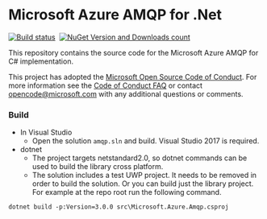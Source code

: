 # Microsoft Azure AMQP for .Net

[![Build status](https://ci.appveyor.com/api/projects/status/the7eqq0ixf0hcx3?svg=true)](https://ci.appveyor.com/project/xinchen10/azure-amqp)    [![NuGet Version and Downloads count](https://buildstats.info/nuget/Microsoft.Azure.Amqp)](https://www.nuget.org/packages/Microsoft.Azure.Amqp/)

This repository contains the source code for the Microsoft Azure AMQP for C# implementation.

This project has adopted the [Microsoft Open Source Code of Conduct](https://opensource.microsoft.com/codeofconduct/). For more information see the [Code of Conduct FAQ](https://opensource.microsoft.com/codeofconduct/faq/) or contact [opencode@microsoft.com](mailto:opencode@microsoft.com) with any additional questions or comments.


### Build

- In Visual Studio
  - Open the solution `amqp.sln` and build. Visual Studio 2017 is required.
- dotnet
  - The project targets netstandard2.0, so dotnet commands can be used to build the library cross platform.
  - The solution includes a test UWP project. It needs to be removed in order to build the solution. Or you can build just the library project. For example at the repo root run the following command.
```
dotnet build -p:Version=3.0.0 src\Microsoft.Azure.Amqp.csproj
```
